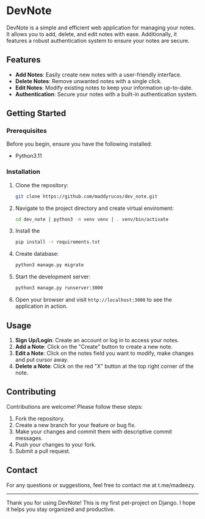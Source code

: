 # DevNote

DevNote is a simple and efficient web application for managing your notes. It allows you to add, delete, and edit notes with ease. Additionally, it features a robust authentication system to ensure your notes are secure.

## Features

- **Add Notes**: Easily create new notes with a user-friendly interface.
- **Delete Notes**: Remove unwanted notes with a single click.
- **Edit Notes**: Modify existing notes to keep your information up-to-date.
- **Authentication**: Secure your notes with a built-in authentication system.

## Getting Started

### Prerequisites

Before you begin, ensure you have the following installed:

- Python3.11

### Installation

1. Clone the repository:
   ```sh
   git clone https://github.com/maddyrucos/dev_note.git
   ```

2. Navigate to the project directory and create virtual enviroment:
   ```sh
   cd dev_note | python3 -m venv venv | . venv/bin/activate
   ```

3. Install the 
   ```sh
   pip install -r requirements.txt
   ```
   
4. Create database:
   ```sh
   python3 manage.py migrate
   ```
   
5. Start the development server:
   ```sh
   python3 manage.py runserver:3000
   ```
   
6. Open your browser and visit `http://localhost:3000` to see the application in action.

## Usage

1. **Sign Up/Login**: Create an account or log in to access your notes.
2. **Add a Note**: Click on the "Create" button to create a new note.
3. **Edit a Note**: Click on the notes field you want to modify, make changes and put cursor away.
4. **Delete a Note**: Click on the red "X" button at the top right corner of the note.

## Contributing

Contributions are welcome! Please follow these steps:

1. Fork the repository.
2. Create a new branch for your feature or bug fix.
3. Make your changes and commit them with descriptive commit messages.
4. Push your changes to your fork.
5. Submit a pull request.

## Contact

For any questions or suggestions, feel free to contact me at t.me/madeezy.

---

Thank you for using DevNote! This is my first pet-project on Django. I hope it helps you stay organized and productive.
